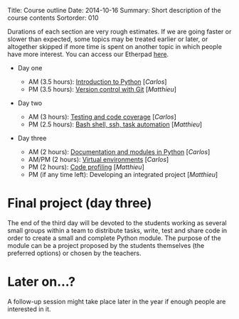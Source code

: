 Title: Course outline
Date: 2014-10-16
Summary: Short description of the course contents
Sortorder: 010

Durations of each section are very rough estimates. If we are going faster or
slower than expected, some topics may be treated earlier or later, or
altogether skipped if more time is spent on another topic in which people have
more interest. You can access our Etherpad
[here](https://etherpad.fr/p/turku-course-2015).

- Day one
    + AM (3.5 hours): [Introduction to Python](https://github.com/mdjbru-teaching-material/turku_course/blob/master/course-material/introduction-to-python/intro_python.md) [*Carlos*]
    + PM (3.5 hours): [Version control with Git](https://github.com/mdjbru-teaching-material/turku_course/blob/master/course-material/version-control-with-git/intro-git.org) [*Matthieu*]

- Day two
    + AM (3 hours): [Testing and code coverage](https://github.com/mdjbru-teaching-material/turku_course/blob/master/course-material/testing-and-code-coverage/testing.md) [*Carlos*]
    + PM (2.5 hours): [Bash shell, ssh, task automation](https://github.com/mdjbru-teaching-material/turku_course/raw/master/course-material/bash-shell-ssh-make/bash-shell-ssh-make-presentation.pdf) [*Matthieu*]

- Day three
    + AM (2 hours): [Documentation and modules in Python]() [*Carlos*]
    + AM/PM (2 hours): [Virtual environments]() [*Carlos*]
	+ PM (2 hours): [Code profiling](https://github.com/mdjbru-teaching-material/turku_course/blob/master/course-material/debugging-code-profiling/debugging-code-profiling.org) [*Matthieu*]
    + PM (if any time left): Developing an integrated project [*Matthieu*]

# Final project (day three)

The end of the third day will be devoted to the students working as several
small groups within a team to distribute tasks, write, test and share code in
order to create a small and complete Python module. The purpose of the module
can be a project proposed by the students themselves (the preferred options) or
chosen by the teachers.

# Later on...?

A follow-up session might take place later in the year if enough people are
interested in it.
